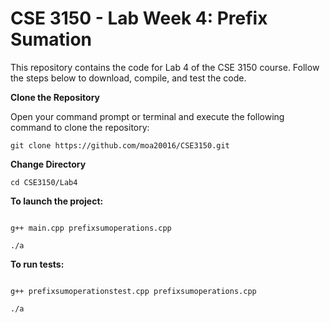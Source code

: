 # CSE 3150 - Lab Week 4: Prefix Sumation

This repository contains the code for Lab 4 of the CSE 3150 course. Follow the steps below to download, compile, and test the code.

**Clone the Repository**

Open your command prompt or terminal and execute the following command to clone the repository:
```shell
git clone https://github.com/moa20016/CSE3150.git
```
**Change Directory**

```shell
cd CSE3150/Lab4
```
**To launch the project:**

```shell

g++ main.cpp prefixsumoperations.cpp
```
```shell
./a
```


**To run tests:**

```shell

g++ prefixsumoperationstest.cpp prefixsumoperations.cpp
```
```shell
./a
```

